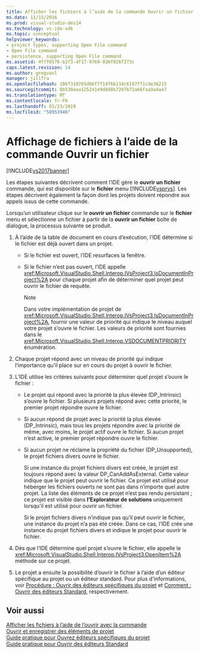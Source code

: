```yaml
---
title: Afficher les fichiers à l’aide de la commande Ouvrir un fichier | Microsoft Docs
ms.date: 11/15/2016
ms.prod: visual-studio-dev14
ms.technology: vs-ide-sdk
ms.topic: conceptual
helpviewer_keywords:
- project types, supporting Open File command
- Open File command
- persistence, supporting Open File command
ms.assetid: 4fff0576-b2f3-4f17-9769-930f926f273c
caps.latest.revision: 14
ms.author: gregvanl
manager: jillfra
ms.openlocfilehash: 286f310765db6fff14f6b134c6107ff1c9e36215
ms.sourcegitcommit: 8b538eea125241e9d6d8b7297b72a66faa9a4a47
ms.translationtype: MT
ms.contentlocale: fr-FR
ms.lasthandoff: 01/23/2019
ms.locfileid: "58953946"
---
```

# <a name="displaying-files-by-using-the-open-file-command"></a>Affichage de fichiers à l’aide de la commande Ouvrir un fichier
[!INCLUDE[vs2017banner](../../includes/vs2017banner.md)]

Les étapes suivantes décrivent comment l’IDE gère le **ouvrir un fichier** commande, qui est disponible sur le **fichier** menu [!INCLUDE[vsprvs](../../includes/vsprvs-md.md)]. Les étapes décrivent également la façon dont les projets doivent répondre aux appels issus de cette commande.  
  
 Lorsqu’un utilisateur clique sur le **ouvrir un fichier** commande sur le **fichier** menu et sélectionne un fichier à partir de la **ouvrir un fichier** boîte de dialogue, la processus suivante se produit.  
  
1.  À l’aide de la table de document en cours d’exécution, l’IDE détermine si le fichier est déjà ouvert dans un projet.  
  
    -   Si le fichier est ouvert, l’IDE resurfaces la fenêtre.  
  
    -   Si le fichier n’est pas ouvert, l’IDE appelle <xref:Microsoft.VisualStudio.Shell.Interop.IVsProject3.IsDocumentInProject%2A> pour chaque projet afin de déterminer quel projet peut ouvrir le fichier de requête.  
  
        > [!NOTE]
        >  Dans votre implémentation de projet de <xref:Microsoft.VisualStudio.Shell.Interop.IVsProject3.IsDocumentInProject%2A>, fournir une valeur de priorité qui indique le niveau auquel votre projet s’ouvre le fichier. Les valeurs de priorité sont fournies dans le <xref:Microsoft.VisualStudio.Shell.Interop.VSDOCUMENTPRIORITY> énumération.  
  
2.  Chaque projet répond avec un niveau de priorité qui indique l’importance qu’il place sur en cours du projet à ouvrir le fichier.  
  
3.  L’IDE utilise les critères suivants pour déterminer quel projet s’ouvre le fichier :  
  
    -   Le projet qui répond avec la priorité la plus élevée (DP_Intrinsic) s’ouvre le fichier. Si plusieurs projets répond avec cette priorité, le premier projet répondre ouvre le fichier.  
  
    -   Si aucun répond de projet avec la priorité la plus élevée (DP_Intrinsic), mais tous les projets répondre avec la priorité de même, avec moins, le projet actif ouvre le fichier. Si aucun projet n’est active, le premier projet répondre ouvre le fichier.  
  
    -   Si aucun projet ne réclame la propriété du fichier (DP_Unsupported), le projet fichiers divers ouvre le fichier.  
  
         Si une instance du projet fichiers divers est créée, le projet est toujours répond avec la valeur DP_CanAddAsExternal. Cette valeur indique que le projet peut ouvrir le fichier. Ce projet est utilisé pour héberger les fichiers ouverts ne sont pas dans n’importe quel autre projet. La liste des éléments de ce projet n’est pas rendu persistant ; ce projet est visible dans **l’Explorateur de solutions** uniquement lorsqu’il est utilisé pour ouvrir un fichier.  
  
         Si le projet fichiers divers n’indique pas qu’il peut ouvrir le fichier, une instance du projet n’a pas été créée. Dans ce cas, l’IDE crée une instance du projet fichiers divers et indique le projet pour ouvrir le fichier.  
  
4.  Dès que l’IDE détermine quel projet s’ouvre le fichier, elle appelle le <xref:Microsoft.VisualStudio.Shell.Interop.IVsProject3.OpenItem%2A> méthode sur ce projet.  
  
5.  Le projet a ensuite la possibilité d’ouvrir le fichier à l’aide d’un éditeur spécifique au projet ou un éditeur standard. Pour plus d'informations, voir [Procédure : Ouvrir des éditeurs spécifiques du projet](../../extensibility/how-to-open-project-specific-editors.md) et [Comment : Ouvrir des éditeurs Standard](../../extensibility/how-to-open-standard-editors.md), respectivement.  
  
## <a name="see-also"></a>Voir aussi  
 [Afficher les fichiers à l’aide de l’ouvrir avec la commande](../../extensibility/internals/displaying-files-by-using-the-open-with-command.md)   
 [Ouvrir et enregistrer des éléments de projet](../../extensibility/internals/opening-and-saving-project-items.md)   
 [Guide pratique pour Ouvrez éditeurs spécifiques du projet](../../extensibility/how-to-open-project-specific-editors.md)   
 [Guide pratique pour Ouvrir des éditeurs Standard](../../extensibility/how-to-open-standard-editors.md)
